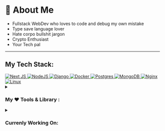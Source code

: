 # 💫 About Me

- Fullstack WebDev who loves to code and debug my own mistake
- Type save language lover
- Hate corpo bullshit jargon
- Crypto Enthusiast
- Your Tech pal

---

## My Tech Stack:

<a href="https://nextjs.org/docs" class="color:inherit" >
  <img src="https://img.shields.io/badge/Next-black?style=for-the-badge&logo=next.js&logoColor=white" alt="Next JS"/>
</a>

<a href="https://nodejs.org/en" class="color:inherit" >
  <img src="https://img.shields.io/badge/node.js-6DA55F?style=for-the-badge&logo=node.js&logoColor=white" alt="NodeJS"/>
</a>

<a href="https://docs.djangoproject.com/en/5.0/">
  <img src="https://img.shields.io/badge/django-%23092E20.svg?style=for-the-badge&logo=django&logoColor=white" alt="Django"/>
</a>
<a href="https://www.docker.com/">
  <img src="https://img.shields.io/badge/docker-%230db7ed.svg?style=for-the-badge&logo=docker&logoColor=white" alt="Docker"/>
</a>
<a href="https://www.postgresql.org/docs/">
  <img src="https://img.shields.io/badge/postgres-%23316192.svg?style=for-the-badge&logo=postgresql&logoColor=white" alt="Postgres"/>
</a>
<a href="https://www.mongodb.com/docs/manual/core/document/">
  <img src="https://img.shields.io/badge/MongoDB-%234ea94b.svg?style=for-the-badge&logo=mongodb&logoColor=white" alt="MongoDB"/>
</a>
<a href="https://nginx.org/en/docs/">
  <img src="https://img.shields.io/badge/nginx-%23009639.svg?style=for-the-badge&logo=nginx&logoColor=white" alt="Nginx"/>
</a>
<a href="https://alpinelinux.org/">
  <img src="https://img.shields.io/badge/Linux-FCC624?style=for-the-badge&logo=linux&logoColor=black" alt="Linux"/>
</a>
<br />
<details>
<summary><h3>My ❤️ Tools & Library :</h3></summary>

#### Fontend

<div>
<a href="https://tailwindcss.com/docs/installation">
  <img src="https://img.shields.io/badge/tailwindcss-%2338B2AC.svg?style=for-the-badge&logo=tailwind-css&logoColor=white" height="30" alt="tailwindcss"/>
</a>
<a href="https://www.prisma.io/docs">
  <img src="https://img.shields.io/badge/Prisma-3982CE?style=for-the-badge&logo=Prisma&logoColor=white" alt="Prisma"/>
</a>
<a href="https://zod.dev/">
  <img src="https://img.shields.io/badge/zod-%233068b7.svg?style=for-the-badge&logo=zod&logoColor=white" alt="Zod"/>
</a>
<a href="https://nodejs.org/en">
  <img src="https://img.shields.io/badge/node.js-6DA55F?style=for-the-badge&logo=node.js&logoColor=white" alt="NodeJS"/>
</a>
<a href="https://react-hook-form.com/">
  <img src="https://img.shields.io/badge/React%20Hook%20Form-%23EC5990.svg?style=for-the-badge&logo=reacthookform&logoColor=white" alt="React Hook Form"/>
</a>
<a href="https://www.npmjs.com/">
  <img src="https://img.shields.io/badge/NPM-%23CB3837.svg?style=for-the-badge&logo=npm&logoColor=white" alt="NPM"/>
</a>

<a href="https://orm.drizzle.team/">
  <img src="asset/drizzle.svg" alt="Drizzle" width="100">
</a>
</div>

#### Backend 

<a href="https://bun.sh/docs">
  <img src="https://img.shields.io/badge/Bun-%23000000.svg?style=for-the-badge&logo=bun&logoColor=white" alt="Bun"/>
</a>
<a href="https://www.django-rest-framework.org/">
  <img src="https://img.shields.io/badge/DJANGO-REST-ff1709?style=for-the-badge&logo=django&logoColor=white&color=ff1709&labelColor=gray" alt="DjangoREST"/>
</a>

#### My ❤️ Programming Languages

<a href="https://www.typescriptlang.org/docs/handbook/typescript-in-5-minutes.html">
  <img src="https://img.shields.io/badge/typescript-%23007ACC.svg?style=for-the-badge&logo=typescript&logoColor=white" alt="TypeScript"/>
</a>
<a href="https://go.dev/">
  <img src="https://img.shields.io/badge/go-%2300ADD8.svg?style=for-the-badge&logo=go&logoColor=white" alt="Go"/>
</a>
<a href="https://www.python.org/">
  <img src="https://img.shields.io/badge/python-3670A0?style=for-the-badge&logo=python&logoColor=ffdd54" alt="Python"/>
</a>
<a href="https://developer.mozilla.org/en-US/docs/Learn/JavaScript/First_steps/What_is_JavaScript">
  <img src="https://img.shields.io/badge/javascript-%23323330.svg?style=for-the-badge&logo=javascript&logoColor=%23F7DF1E" alt="JavaScript"/>
</a>
<a href="https://www.tutorialspoint.com/lua/index.htm">
  <img src="https://img.shields.io/badge/lua-%232C2D72.svg?style=for-the-badge&logo=lua&logoColor=white" alt="Lua"/>
</a> <!-- The Docs for Lua are so bad in official site -->

#### My ❤️ Hosting Platform

<a href="https://www.linode.com/">
  <img src="https://img.shields.io/badge/linode-00A95C?style=for-the-badge&logo=linode&logoColor=white" alt="Linode"/>
</a>
</details>

<details>
<summary><h3>Currenly Working On:</h3></summary>

<a href="https://go.dev/">
  <img src="https://img.shields.io/badge/Go-00ADD8?style=for-the-badge&logo=go&logoColor=white" alt="Golang"/>
</a>
<a href="https://bun.sh/docs">
  <img src="https://img.shields.io/badge/Bun-%23000000.svg?style=for-the-badge&logo=bun&logoColor=white" alt="Bun"/>
</a>

</details>
<br/>
